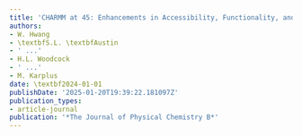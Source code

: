 ```yaml
---
title: 'CHARMM at 45: Enhancements in Accessibility, Functionality, and Speed.'
authors:
- W. Hwang
- \textbfS.L. \textbfAustin
- ' ...'
- H.L. Woodcock
- ' ...'
- M. Karplus
date: \textbf2024-01-01
publishDate: '2025-01-20T19:39:22.181097Z'
publication_types:
- article-journal
publication: '*The Journal of Physical Chemistry B*'
---
```

